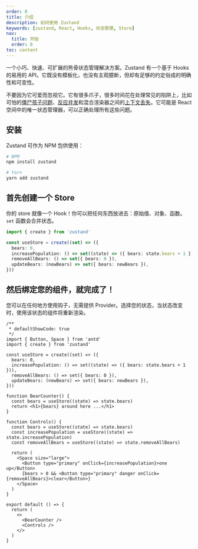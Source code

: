 ```yaml
---
order: 0
title: 介绍
description: 如何使用 Zustand
keywords: [zustand, React, Hooks, 状态管理, Store]
nav:
  title: 开始
  order: 0
toc: content
---
```


一个小巧、快速、可扩展的熊骨状态管理解决方案。Zustand 有一个基于 Hooks 的易用的 API。它既没有模板化，也没有主观臆断，但却有足够的约定俗成的明确性和可变性。

不要因为它可爱而忽视它。它有很多爪子，很多时间花在处理常见的陷阱上，比如可怕的[僵尸孩子问题](https://react-redux.js.org/api/hooks#stale-props-and-zombie-children)、[反应并发](https://github.com/bvaughn/rfcs/blob/useMutableSource/text/0000-use-mutable-source.md)和混合渲染器之间的[上下文丢失](https://github.com/facebook/react/issues/13332)。它可能是 React 空间中的唯一状态管理器，可以正确处理所有这些问题。

## 安装

Zustand 可作为 NPM 包供使用：

```bash
# NPM
npm install zustand

# Yarn
yarn add zustand
```

## 首先创建一个 Store

你的 store 就像一个 Hook！你可以把任何东西放进去：原始值、对象、函数。`set` 函数会合并状态。

```ts
import { create } from 'zustand'

const useStore = create((set) => ({
  bears: 0,
  increasePopulation: () => set((state) => ({ bears: state.bears + 1 })),
  removeAllBears: () => set({ bears: 0 }),
  updateBears: (newBears) => set({ bears: newBears }),
}))
```

## 然后绑定您的组件，就完成了！

您可以在任何地方使用钩子，无需提供 Provider。选择您的状态，当状态改变时，使用该状态的组件将重新渲染。

```tsx
/**
 * defaultShowCode: true
 */
import { Button, Space } from 'antd'
import { create } from 'zustand'

const useStore = create((set) => ({
  bears: 0,
  increasePopulation: () => set((state) => ({ bears: state.bears + 1 })),
  removeAllBears: () => set({ bears: 0 }),
  updateBears: (newBears) => set({ bears: newBears }),
}))

function BearCounter() {
  const bears = useStore((state) => state.bears)
  return <h1>{bears} around here ...</h1>
}

function Controls() {
  const bears = useStore((state) => state.bears)
  const increasePopulation = useStore((state) => state.increasePopulation)
  const removeAllBears = useStore((state) => state.removeAllBears)

  return (
    <Space size="large">
      <Button type="primary" onClick={increasePopulation}>one up</Button>
      {bears > 0 && <Button type="primary" danger onClick={removeAllBears}>clear</Button>}
    </Space>
  )
}

export default () => {
  return (
    <>
      <BearCounter />
      <Controls />
    </>
  )
}
```
